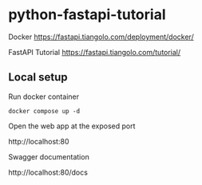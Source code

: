 # python-fastapi-tutorial

Docker
https://fastapi.tiangolo.com/deployment/docker/

FastAPI Tutorial
https://fastapi.tiangolo.com/tutorial/

## Local setup

Run docker container

```
docker compose up -d
```

Open the web app at the exposed port

http://localhost:80

Swagger documentation

http://localhost:80/docs
